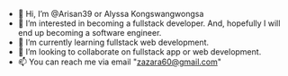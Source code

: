 - 👋 Hi, I’m @Arisan39 or Alyssa Kongswangwongsa
- 👀 I’m interested in becoming a fullstack developer. And, hopefully I will end up becoming a software engineer. 
- 🌱 I’m currently learning fullstack web development.
- 💞️ I’m looking to collaborate on fullstack app or web development.
- 📫 You can reach me via email "zazara60@gmail.com"

<!---
Arisan39/Arisan39 is a ✨ special ✨ repository because its `README.md` (this file) appears on your GitHub profile.
You can click the Preview link to take a look at your changes.
--->
